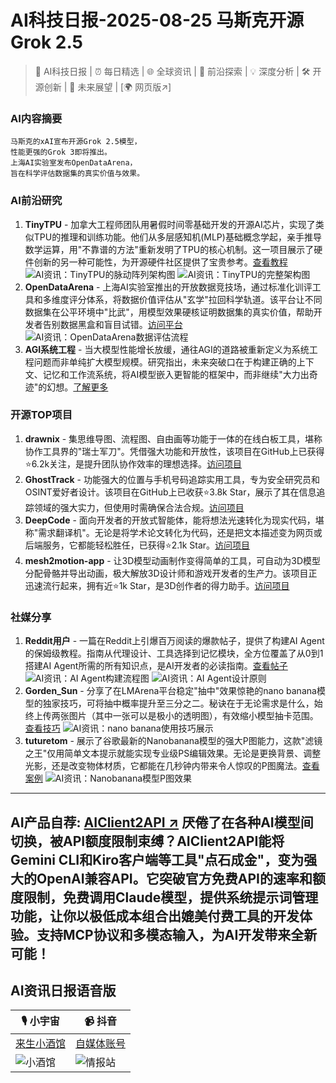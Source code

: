 
# AI科技日报-2025-08-25 马斯克开源Grok 2.5
> 🤖 AI科技日报 | ⏰ 每日精选 | 🌐 全球资讯 | 🔬 前沿探索 | 💡 深度分析 | 🛠️ 开源创新 | 🚀 未来展望 | [🌍 网页版↗️]
### **AI内容摘要**
```
马斯克的xAI宣布开源Grok 2.5模型，
性能更强的Grok 3即将推出。
上海AI实验室发布OpenDataArena，
旨在科学评估数据集的真实价值与效果。
```
### AI前沿研究
1. **TinyTPU** - 加拿大工程师团队用暑假时间零基础开发的开源AI芯片，实现了类似TPU的推理和训练功能。他们从多层感知机(MLP)基础概念学起，亲手推导数学运算，用"不靠谱的方法"重新发明了TPU的核心机制。这一项目展示了硬件创新的另一种可能性，为开源硬件社区提供了宝贵参考。[查看教程](https://www.jiqizhixin.com/articles/2025-08-24-3)
![AI资讯：TinyTPU的脉动阵列架构图](https://source.hubtoday.app/images/2025/08/news_01k3efx61cfnn8063va08kphtf.avif)
![AI资讯：TinyTPU的完整架构图](https://source.hubtoday.app/images/2025/08/news_01k3efxcxje86r29r4z28zdq5c.avif)
2. **OpenDataArena** - 上海AI实验室推出的开放数据竞技场，通过标准化训评工具和多维度评分体系，将数据价值评估从"玄学"拉回科学轨道。该平台让不同数据集在公平环境中"比武"，用模型效果硬核证明数据集的真实价值，帮助开发者告别数据黑盒和盲目试错。[访问平台](https://opendataarena.github.io/index.html)
![AI资讯：OpenDataArena数据评估流程](https://source.hubtoday.app/images/2025/08/news_01k3efx1vpe0yahf9yckgyf1ed.avif)
3. **AGI系统工程** - 当大模型性能增长放缓，通往AGI的道路被重新定义为系统工程问题而非单纯扩大模型规模。研究指出，未来突破口在于构建正确的上下文、记忆和工作流系统，将AI模型嵌入更智能的框架中，而非继续"大力出奇迹"的幻想。[了解更多](https://readhacker.news/s/6AfyA)
### 开源TOP项目
1. **drawnix** - 集思维导图、流程图、自由画等功能于一体的在线白板工具，堪称协作工具界的"瑞士军刀"。凭借强大功能和开放性，该项目在GitHub上已获得⭐6.2k关注，是提升团队协作效率的理想选择。[访问项目](https://github.com/plait-board/drawnix)
2. **GhostTrack** - 功能强大的位置与手机号码追踪实用工具，专为安全研究员和OSINT爱好者设计。该项目在GitHub上已收获⭐3.8k Star，展示了其在信息追踪领域的强大实力，但使用时需确保合法合规。[访问项目](https://github.com/HunxByts/GhostTrack)
3. **DeepCode** - 面向开发者的开放式智能体，能将想法光速转化为现实代码，堪称"需求翻译机"。无论是将学术论文转化为代码，还是把文本描述变为网页或后端服务，它都能轻松胜任，已获得⭐2.1k Star。[访问项目](https://github.com/HKUDS/DeepCode)
4. **mesh2motion-app** - 让3D模型动画制作变得简单的工具，可自动为3D模型分配骨骼并导出动画，极大解放3D设计师和游戏开发者的生产力。该项目正迅速流行起来，拥有近⭐1k Star，是3D创作者的得力助手。[访问项目](https://github.com/scottpetrovic/mesh2motion-app)
### 社媒分享
1. **Reddit用户** - 一篇在Reddit上引爆百万阅读的爆款帖子，提供了构建AI Agent的保姆级教程。指南从代理设计、工具选择到记忆模块，全方位覆盖了从0到1搭建AI Agent所需的所有知识点，是AI开发者的必读指南。[查看帖子](https://x.com/tuturetom/status/1959549878528627157)
![AI资讯：AI Agent构建流程图](https://source.hubtoday.app/images/2025/08/news_01k3efxj0xes3rfejn4mmgnnma.avif)
![AI资讯：AI Agent设计原则](https://source.hubtoday.app/images/2025/08/news_01k3efxn8de94b2jmcj8fbmvd2.avif)
2. **Gorden_Sun** - 分享了在LMArena平台稳定"抽中"效果惊艳的nano banana模型的独家技巧，可将抽中概率提升至三分之二。秘诀在于无论需求是什么，始终上传两张图片（其中一张可以是极小的透明图），有效缩小模型抽卡范围。[查看技巧](https://x.com/Gorden_Sun/status/1959550106757423171)
![AI资讯：nano banana使用技巧展示](https://source.hubtoday.app/images/2025/08/news_01k3efxt98f4q8dsx2wxrs96z1.avif)
3. **tuturetom** - 展示了谷歌最新的Nanobanana模型的强大P图能力，这款"滤镜之王"仅用简单文本提示就能实现专业级PS编辑效果。无论是更换背景、调整光影，还是改变物体材质，它都能在几秒钟内带来令人惊叹的P图魔法。[查看案例](https://x.com/tuturetom/status/1959538517148872840)
![AI资讯：Nanobanana模型P图效果](https://source.hubtoday.app/images/2025/08/news_01k3efxwtbfm18h9zf6ck65n6m.avif)
---
**AI产品自荐: [AIClient2API ↗️](https://github.com/justlovemaki/AIClient-2-API)**
厌倦了在各种AI模型间切换，被API额度限制束缚？AIClient2API能将Gemini CLI和Kiro客户端等工具"点石成金"，变为强大的OpenAI兼容API。它突破官方免费API的速率和额度限制，免费调用Claude模型，提供系统提示词管理功能，让你以极低成本组合出媲美付费工具的开发体验。支持MCP协议和多模态输入，为AI开发带来全新可能！
---
## **AI资讯日报语音版**
| 🎙️ **小宇宙** | 📹 **抖音** |
| --- | --- |
| [来生小酒馆](https://www.xiaoyuzhoufm.com/podcast/683c62b7c1ca9cf575a5030e)  |   [自媒体账号](https://www.douyin.com/user/MS4wLjABAAAAwpwqPQlu38sO38VyWgw9ZjDEnN4bMR5j8x111UxpseHR9DpB6-CveI5KRXOWuFwG)| 
| ![小酒馆](https://source.hubtoday.app/images/2025/08/news_01k3efxzchffvb0c8brmb8c2dp.avif) | ![情报站](https://source.hubtoday.app/images/2025/08/news_01k3efy12xend9wc7j2mvjs07v.avif) |